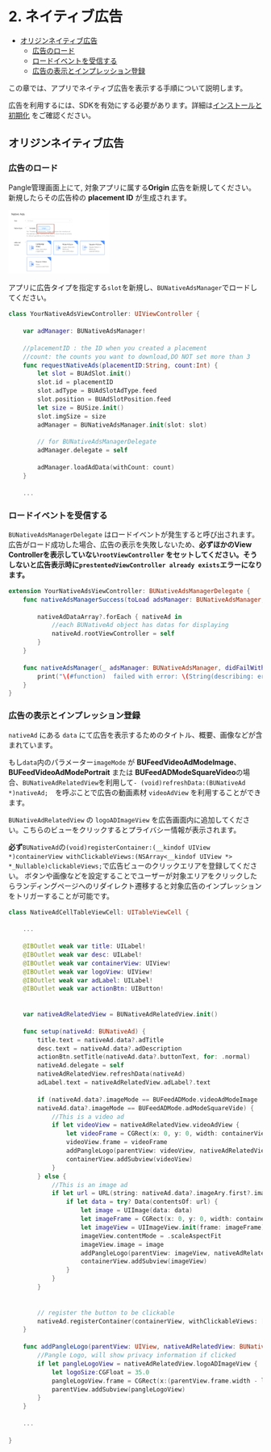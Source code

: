 # 2. ネイティブ広告


* [オリジンネイティブ広告](#start/native_ad_origin)
  * [広告のロード](#start/native_ad_origin_load)
  * [ロードイベントを受信する](#start/native_ad_origin_loadevent)
  * [広告の表示とインプレッション登録](#start/native_ad_origin_display)


この章では、アプリでネイティブ広告を表示する手順について説明します。

広告を利用するには、SDKを有効にする必要があります。詳細は[インストールと初期化](1-integrate_ja.md) をご確認ください。



<a name="start/native_ad_origin"></a>
## オリジンネイティブ広告

<a name="start/native_ad_origin_load"></a>
### 広告のロード

Pangle管理画面上にて, 対象アプリに属する**Origin** 広告を新規してください。 新規したらその広告枠の **placement ID** が生成されます。

<img src="../pics/native_origin.png" alt="drawing" width="200"/>

アプリに広告タイプを指定する`slot`を新規し、`BUNativeAdsManager`でロードしてください。

```swift
class YourNativeAdsViewController: UIViewController {

    var adManager: BUNativeAdsManager!

    //placementID : the ID when you created a placement
    //count: the counts you want to download,DO NOT set more than 3
    func requestNativeAds(placementID:String, count:Int) {
        let slot = BUAdSlot.init()
        slot.id = placementID
        slot.adType = BUAdSlotAdType.feed
        slot.position = BUAdSlotPosition.feed
        let size = BUSize.init()
        slot.imgSize = size
        adManager = BUNativeAdsManager.init(slot: slot)

        // for BUNativeAdsManagerDelegate
        adManager.delegate = self

        adManager.loadAdData(withCount: count)
    }

    ...

```

<a name="start/native_ad_origin_loadevent"></a>
### ロードイベントを受信する

`BUNativeAdsManagerDelegate` はロードイベントが発生すると呼び出されます。
広告がロード成功した場合、広告の表示を失敗しないため、**必ずほかのView Controllerを表示していない`rootViewController` をセットしてください。そうしないと広告表示時に`prestentedViewController already exists`エラーになります。**


```swift
extension YourNativeAdsViewController: BUNativeAdsManagerDelegate {
    func nativeAdsManagerSuccess(toLoad adsManager: BUNativeAdsManager, nativeAds nativeAdDataArray: [BUNativeAd]?) {

        nativeAdDataArray?.forEach { nativeAd in
            //each BUNativeAd object has datas for displaying
            nativeAd.rootViewController = self
        }
    }

    func nativeAdsManager(_ adsManager: BUNativeAdsManager, didFailWithError error: Error?) {
        print("\(#function)  failed with error: \(String(describing: error?.localizedDescription))")
    }
}
```

<a name="start/native_ad_origin_display"></a>
### 広告の表示とインプレッション登録
`nativeAd` にある `data` にて広告を表示するためのタイトル、概要、画像などが含まれています。

もし`data`内のパラメーター`imageMode` が **BUFeedVideoAdModeImage**、 **BUFeedVideoAdModePortrait** または **BUFeedADModeSquareVideo**の場合、`BUNativeAdRelatedView`を利用して`- (void)refreshData:(BUNativeAd *)nativeAd;`　を呼ぶことで広告の動画素材 `videoAdView` を利用することができます。

`BUNativeAdRelatedView` の `logoADImageView` を広告画面内に追加してください。こちらのビューをクリックするとプライバシー情報が表示されます。

**必ず**`BUNativeAd`の`(void)registerContainer:(__kindof UIView *)containerView withClickableViews:(NSArray<__kindof UIView *> *_Nullable)clickableViews;`で広告ビューのクリックエリアを登録してください。
ボタンや画像などを設定することでユーザーが対象エリアをクリックしたらランディングページへのリダイレクト遷移すると対象広告のインプレッションをトリガーすることが可能です。


```swift
class NativeAdCellTableViewCell: UITableViewCell {

    ...

    @IBOutlet weak var title: UILabel!
    @IBOutlet weak var desc: UILabel!
    @IBOutlet weak var containerView: UIView!
    @IBOutlet weak var logoView: UIView!
    @IBOutlet weak var adLabel: UILabel!
    @IBOutlet weak var actionBtn: UIButton!


    var nativeAdRelatedView = BUNativeAdRelatedView.init()

    func setup(nativeAd: BUNativeAd) {
        title.text = nativeAd.data?.adTitle
        desc.text = nativeAd.data?.adDescription
        actionBtn.setTitle(nativeAd.data?.buttonText, for: .normal)
        nativeAd.delegate = self
        nativeAdRelatedView.refreshData(nativeAd)
        adLabel.text = nativeAdRelatedView.adLabel?.text

        if (nativeAd.data?.imageMode == BUFeedADMode.videoAdModeImage || nativeAd.data?.imageMode == BUFeedADMode.videoAdModePortrait||
        nativeAd.data?.imageMode == BUFeedADMode.adModeSquareVide) {
            //This is a video ad
            if let videoView = nativeAdRelatedView.videoAdView {
                let videoFrame = CGRect(x: 0, y: 0, width: containerView.frame.width, height: containerView.frame.height)
                videoView.frame = videoFrame
                addPangleLogo(parentView: videoView, nativeAdRelatedView: nativeAdRelatedView)
                containerView.addSubview(videoView)
            }
        } else {
            //This is an image ad
            if let url = URL(string: nativeAd.data?.imageAry.first?.imageURL ?? "") {
                if let data = try? Data(contentsOf: url) {
                    let image = UIImage(data: data)
                    let imageFrame = CGRect(x: 0, y: 0, width: containerView.frame.width, height: containerView.frame.height)
                    let imageView = UIImageView.init(frame: imageFrame)
                    imageView.contentMode = .scaleAspectFit
                    imageView.image = image
                    addPangleLogo(parentView: imageView, nativeAdRelatedView: nativeAdRelatedView)
                    containerView.addSubview(imageView)
                }
            }
        }


        // register the button to be clickable
        nativeAd.registerContainer(containerView, withClickableViews: [actionBtn])
    }

    func addPangleLogo(parentView: UIView, nativeAdRelatedView: BUNativeAdRelatedView) {
        //Pangle Logo, will show privacy information if clicked
        if let pangleLogoView = nativeAdRelatedView.logoADImageView {
            let logoSize:CGFloat = 35.0
            pangleLogoView.frame = CGRect(x:(parentView.frame.width - logoSize) , y:(parentView.frame.height - logoSize), width: logoSize, height: 20)
            parentView.addSubview(pangleLogoView)
        }
    }

    ...

}
```
